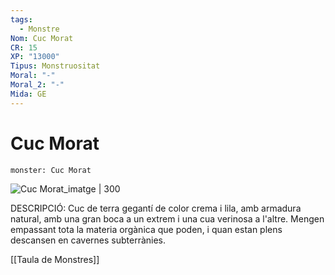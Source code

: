```yaml
---
tags:
  - Monstre
Nom: Cuc Morat
CR: 15
XP: "13000"
Tipus: Monstruositat
Moral: "-"
Moral_2: "-"
Mida: GE
---
```

# Cuc Morat

```statblock
monster: Cuc Morat
```

![Cuc Morat_imatge | 300](https://static.wikia.nocookie.net/sfery/images/a/ae/636252769846436684.jpeg/revision/latest?cb=20170716170553)

DESCRIPCIÓ: 
Cuc de terra gegantí de color crema i lila, amb armadura natural, amb una gran boca a un extrem i una cua verinosa a l'altre. Mengen empassant tota la materia orgànica que poden, i quan estan plens descansen en cavernes subterrànies. 

[[Taula de Monstres]]
